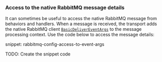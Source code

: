 ### Access to the native RabbitMQ message details

It can sometimes be useful to access the native RabbitMQ message from behaviors and handlers. When a message is received, the transport adds the native RabbitMQ client [`BasicDeliverEventArgs`](https://rabbitmq.github.io/rabbitmq-dotnet-client/api/RabbitMQ.Client.Events.BasicDeliverEventArgs.html) to the message processing context. Use the code below to access the message details:

snippet: rabbitmq-config-access-to-event-args

TODO: Create the snippet code